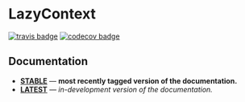 # LazyContext

[![travis badge][travis_badge]][travis_url]
[![codecov badge][codecov_badge]][codecov_url]

## Documentation

- [**STABLE**][documenter_stable] &mdash; **most recently tagged version of the documentation.**
- [**LATEST**][documenter_latest] &mdash; *in-development version of the documentation.*

[travis_badge]: https://travis-ci.org/bramtayl/LazyContext.jl.svg?branch=master
[travis_url]: https://travis-ci.org/bramtayl/LazyContext.jl

[codecov_badge]: http://codecov.io/github/bramtayl/LazyContext.jl/coverage.svg?branch=master
[codecov_url]: http://codecov.io/github/bramtayl/LazyContext.jl?branch=master

[documenter_stable]: https://bramtayl.github.io/LazyContext.jl/stable
[documenter_latest]: https://bramtayl.github.io/LazyContext.jl/latest

